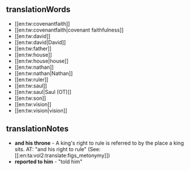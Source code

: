 ## translationWords

* [[en:tw:covenantfaith]]
* [[en:tw:covenantfaith|covenant faithfulness]]
* [[en:tw:david]]
* [[en:tw:david|David]]
* [[en:tw:father]]
* [[en:tw:house]]
* [[en:tw:house|house]]
* [[en:tw:nathan]]
* [[en:tw:nathan|Nathan]]
* [[en:tw:ruler]]
* [[en:tw:saul]]
* [[en:tw:saul|Saul (OT)]]
* [[en:tw:son]]
* [[en:tw:vision]]
* [[en:tw:vision|vision]]

## translationNotes

* **and his throne** - A king's right to rule is referred to by the place a king sits. AT: "and his right to rule" (See:[[:en:ta:vol2:translate:figs_metonymy]])
* **reported to him** - "told him"
